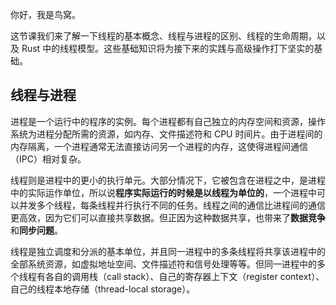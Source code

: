你好，我是鸟窝。

这节课我们来了解一下线程的基本概念、线程与进程的区别、线程的生命周期，以及 Rust 中的线程模型。这些基础知识将为接下来的实践与高级操作打下坚实的基础。

## 线程与进程

进程是一个运行中的程序的实例。每个进程都有自己独立的内存空间和资源，操作系统为进程分配所需的资源，如内存、文件描述符和 CPU 时间片。由于进程间的内存隔离，一个进程通常无法直接访问另一个进程的内存，这使得进程间通信（IPC）相对复杂。

线程则是进程中的更小的执行单元。大部分情况下，它被包含在进程之中，是进程中的实际运作单位，所以说**程序实际运行的时候是以线程为单位的**，一个进程中可以并发多个线程，每条线程并行执行不同的任务。线程之间的通信比进程间的通信更高效，因为它们可以直接共享数据。但正因为这种数据共享，也带来了**数据竞争**和**同步问题**。

线程是独立调度和分派的基本单位，并且同一进程中的多条线程将共享该进程中的全部系统资源，如虚拟地址空间、文件描述符和信号处理等等。但同一进程中的多个线程有各自的调用栈（call stack）、自己的寄存器上下文（register context）、自己的线程本地存储（thread-local storage）。